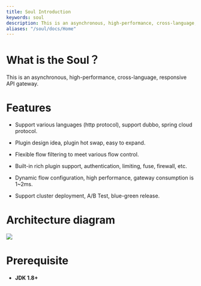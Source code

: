 ```yaml
---
title: Soul Introduction
keywords: soul
description: This is an asynchronous, high-performance, cross-language, responsive API gateway.
aliases: "/soul/docs/Home"
---
```


# What is the Soul？
This is an asynchronous, high-performance, cross-language, responsive API gateway.

 
# Features

* Support various languages (http protocol), support dubbo, spring cloud protocol.

* Plugin design idea, plugin hot swap, easy to expand.

* Flexible flow filtering to meet various flow control.

* Built-in rich plugin support, authentication, limiting, fuse, firewall, etc.

* Dynamic flow configuration, high performance, gateway consumption is 1~2ms.

* Support cluster deployment, A/B Test, blue-green release.


# Architecture diagram

![](https://yu199195.github.io/images/soul/soul-framework.png)
 
# Prerequisite

  *   #### JDK 1.8+
